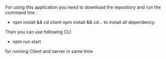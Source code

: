 For using this application you need to download the
repository and run the command line : 
- npm install && cd client npm install && cd ..
to install all dependency.

Then you can use following CLI 
- npm run start 

for running Client and server in same time
